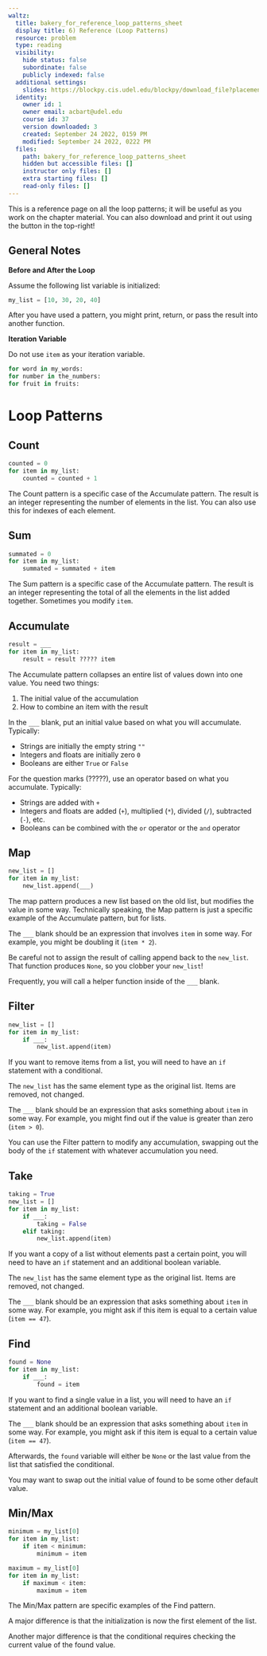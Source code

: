 ```yaml
---
waltz:
  title: bakery_for_reference_loop_patterns_sheet
  display title: 6) Reference (Loop Patterns)
  resource: problem
  type: reading
  visibility:
    hide status: false
    subordinate: false
    publicly indexed: false
  additional settings:
    slides: https://blockpy.cis.udel.edu/blockpy/download_file?placement=assignment&directory=1266&filename=CISC108_Loop_Patterns_Cheat_Sheet.docx
  identity:
    owner id: 1
    owner email: acbart@udel.edu
    course id: 37
    version downloaded: 3
    created: September 24 2022, 0159 PM
    modified: September 24 2022, 0222 PM
  files:
    path: bakery_for_reference_loop_patterns_sheet
    hidden but accessible files: []
    instructor only files: []
    extra starting files: []
    read-only files: []
---
```

This is a reference page on all the loop patterns; it will be useful as you work on the chapter material. You can also download and print it out using the button in the top-right!

## General Notes

**Before and After the Loop**

Assume the following list variable is initialized:

```python
my_list = [10, 30, 20, 40]
```

After you have used a pattern, you might print, return, or pass the result into another function.

**Iteration Variable**

Do not use `item` as your iteration variable. 

```python
for word in my_words:
for number in the_numbers:
for fruit in fruits:
```

# Loop Patterns
## Count

```python
counted = 0
for item in my_list:
    counted = counted + 1
```

The Count pattern is a specific case of the Accumulate pattern. The result is an integer representing the number of elements in the list. You can also use this for indexes of each element.

## Sum

```python
summated = 0
for item in my_list:
    summated = summated + item
```

The Sum pattern is a specific case of the Accumulate pattern. The result is an integer representing the total of all the elements in the list added together. Sometimes you modify `item`.

## Accumulate

```python
result = ___
for item in my_list:
    result = result ????? item
```

The Accumulate pattern collapses an entire list of values down into one value. You need two things:

1.	The initial value of the accumulation
2.	How to combine an item with the result

In the `___` blank, put an initial value based on what you will accumulate. Typically:

* Strings are initially the empty string `""`
* Integers and floats are initially zero `0`
* Booleans are either `True` or `False`
 
For the question marks (?????), use an operator based on what you accumulate. Typically:

* Strings are added with `+`
* Integers and floats are added (`+`), multiplied (`*`), divided (`/`), subtracted (`-`), etc.
* Booleans can be combined with the `or` operator or the `and` operator

## Map

```python
new_list = []
for item in my_list:
    new_list.append(___)
```

The map pattern produces a new list based on the old list, but modifies the value in some way. Technically speaking, the Map pattern is just a specific example of the Accumulate pattern, but for lists.

The `___` blank should be an expression that involves `item` in some way. For example, you might be doubling it (`item * 2`).

Be careful not to assign the result of calling append back to the `new_list`. That function produces `None`, so you clobber your `new_list`! 

Frequently, you will call a helper function inside of the `___` blank.

## Filter

```python
new_list = []
for item in my_list:
    if ___:
        new_list.append(item)
```

If you want to remove items from a list, you will need to have an `if` statement with a conditional.

The `new_list` has the same element type as the original list. Items are removed, not changed. 

The `___` blank should be an expression that asks something about `item` in some way. For example, you might find out if the value is greater than zero (`item > 0`).

You can use the Filter pattern to modify any accumulation, swapping out the body of the `if` statement with whatever accumulation you need.

## Take

```python
taking = True
new_list = []
for item in my_list:
    if ___:
        taking = False
    elif taking:
        new_list.append(item)
```

If you want a copy of a list without elements past a certain point, you will need to have an `if` statement and an additional boolean variable.

The `new_list` has the same element type as the original list. Items are removed, not changed. 

The `___` blank should be an expression that asks something about `item` in some way. For example, you might ask if this item is equal to a certain value (`item == 47`).

## Find

```python
found = None
for item in my_list:
    if ___:
        found = item
```

If you want to find a single value in a list, you will need to have an `if` statement and an additional boolean variable.

The `___` blank should be an expression that asks something about `item` in some way. For example, you might ask if this item is equal to a certain value (`item == 47`).

Afterwards, the `found` variable will either be `None` or the last value from the list that satisfied the conditional.

You may want to swap out the initial value of found to be some other default value.

## Min/Max

```python
minimum = my_list[0]
for item in my_list:
    if item < minimum:
        minimum = item

maximum = my_list[0]
for item in my_list:
    if maximum < item:
        maximum = item
```

The Min/Max pattern are specific examples of the Find pattern.

A major difference is that the initialization is now the first element of the list.

Another major difference is that the conditional requires checking the current value of the found value.
